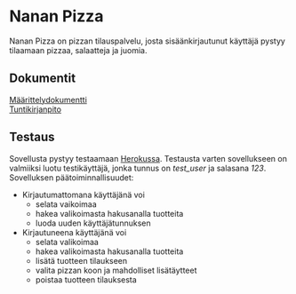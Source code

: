 # Nanan Pizza
Nanan Pizza on pizzan tilauspalvelu, josta sisäänkirjautunut käyttäjä pystyy tilaamaan pizzaa, salaatteja ja juomia.  
  
## Dokumentit
[Määrittelydokumentti](https://github.com/Na-na13/Nanan-Pizza/blob/master/dokumentaatiot/maarittelydokumentti.md)  
[Tuntikirjanpito](https://github.com/Na-na13/Nanan-Pizza/blob/master/dokumentaatiot/tuntikirjanpito.md)

## Testaus  
Sovellusta pystyy testaamaan [Herokussa](https://nanan-pizza.herokuapp.com/). Testausta varten sovellukseen on valmiiksi luotu testikäyttäjä, jonka tunnus on *test_user* ja salasana *123*.  
Sovelluksen päätoiminnallisuudet:
- Kirjautumattomana käyttäjänä voi
  - selata vaikoimaa
  - hakea valikoimasta hakusanalla tuotteita
  - luoda uuden käyttäjätunnuksen
- Kirjautuneena käyttäjänä voi
  - selata valikoimaa
  - hakea valikoimasta hakusanalla tuotteita
  - lisätä tuotteen tilaukseen
  - valita pizzan koon ja mahdolliset lisätäytteet
  - poistaa tuotteen tilauksesta
